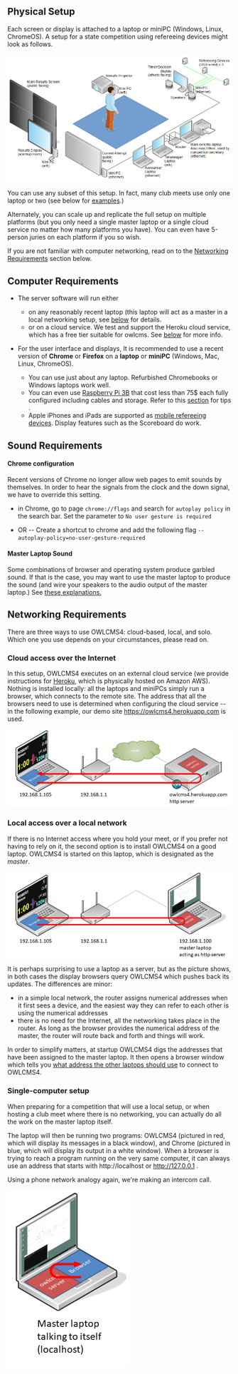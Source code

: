 ## Physical Setup

Each screen or display is attached to a laptop or miniPC (Windows, Linux, ChromeOS).  A setup for a state competition using refereeing devices might look as follows.

![StateCompetition](img/equipment/StateCompetition.png)

You can use any subset of this setup.  In fact, many club meets use only one laptop or two (see below for [examples](#local-access-over-a-local-network).) 

Alternately, you can scale up and replicate the full setup on multiple platforms (but you only need a single master laptop or a single cloud service no matter how many platforms you have). You can even have 5-person juries on each platform if you so wish.

If you are not familiar with computer networking, read on to the [Networking Requirements](#networking-requirements) section below.

## Computer Requirements

- The server software will run either 
  - on any reasonably recent laptop (this laptop will act as a master in a local networking setup, see [below](#local-access-over-a-local-network) for details.
  - or on a cloud service. We test and support the Heroku cloud service, which has a free tier suitable for owlcms. See [below](#cloud-access-over-the-internet) for more info.
- For the user interface and displays,  It is recommended to use a recent version of **Chrome** or **Firefox** on a **laptop** or **miniPC** (Windows, Mac, Linux, ChromeOS). 

  - You can use just about any laptop.  Refurbished Chromebooks or Windows laptops work well.
  - You can even use [Raspberry Pi 3B](https://www.canakit.com/raspberry-pi-3-model-b-plus-starter-kit.html) that cost less than 75$ each fully configured including cables and storage.  Refer to this [section](RaspberryPi) for tips .
  - Apple iPhones and iPads are supported as [mobile refereeing devices](Refereeing#mobile-device-refereeing).  Display features such as the Scoreboard do work.

## Sound Requirements

#### Chrome configuration

Recent versions of Chrome no longer allow web pages to emit sounds by themselves.  In order to hear the signals from the clock and the down signal, we have to override this setting.

- in Chrome, go to page ``chrome://flags``  and search for ``autoplay policy``  in the search bar.
  Set the parameter to ``No user gesture is required``

- OR --  Create a shortcut to chrome and add the following flag `--autoplay-policy=no-user-gesture-required`

#### Master Laptop Sound

Some combinations of browser and operating system produce garbled sound. If that is the case, you may want to use the master laptop to produce the sound (and wire your speakers to the audio output of the master laptop.)   See [these explanations.](Preparation#associating-an-audio-output-with-a-platform)

## Networking Requirements

There are three ways to use OWLCMS4: cloud-based, local, and solo.  Which one you use depends on your circumstances, please read on.

### Cloud access over the Internet

In this setup, OWLCMS4 executes on an external cloud service (we provide instructions for [Heroku](Heroku), which is physically hosted on Amazon AWS).  Nothing is installed locally: all the laptops and miniPCs simply run a browser, which connects to the remote site.  The address that all the browsers need to use is determined when configuring the cloud service -- in the following example, our demo site https://owlcms4.herokuapp.com is used.

![010_Cloud](img/equipment/010_Cloud.PNG)

### Local access over a local network

If there is no Internet access where you hold your meet, or if you prefer not having to rely on it, the second option is to install OWLCMS4 on a good laptop.  OWLCMS4 is started on this laptop, which is designated as the *master*.  

![020_local](img/equipment/020_local.PNG)

It is perhaps surprising to use a laptop as a server, but as the picture shows, in both cases the display browsers query OWLCMS4 which pushes back its updates.  The differences are minor:

- in a simple local network, the router assigns numerical addresses when it first sees a device, and the easiest way they can refer to each other is using the numerical addresses 
- there is no need for the Internet, all the networking takes place in the router.  As long as the browser provides the numerical address of the master, the router will route back and forth and things will work.

In order to simplify matters, at startup OWLCMS4 digs the addresses that have been assigned to the master laptop.  It then opens a browser window which tells you [what address the other laptops should use](LocalSetup#initial-startup) to connect to OWLCMS4.

### Single-computer setup

When preparing for a competition that will use a local setup, or when hosting a club meet where there is no networking, you can actually do all the work on the master laptop itself.  

The laptop will then be running two programs: OWLCMS4 (pictured in red, which will display its messages in a black window), and Chrome (pictured in blue, which will display its output in a white window).   When a browser is trying to reach a program running on the very same computer, it can always use an address that starts with http://localhost or http://127.0.0.1 .   

Using a phone network analogy again, we're making an intercom call.

![030_solo](img/equipment/030_solo.PNG)



[^1]: The only caveat is that some refereeing devices require [workarounds](Refereeing#notes-for-raspbery-pi-users-with-delcom-keypads)